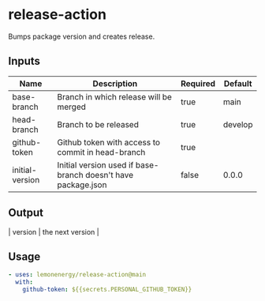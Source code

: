 # release-action

Bumps package version and creates release.

## Inputs

| Name           | Description                                                   | Required | Default |
| -------------- | ------------------------------------------------------------- | -------- | ------- |
| base-branch    | Branch in which release will be merged                        | true     | main    |
| head-branch    | Branch to be released                                         | true     | develop |
| github-token   | Github token with access to commit in head-branch             | true     |         |
| initial-version | Initial version used if base-branch doesn't have package.json | false    | 0.0.0   |

## Output

| version | the next version |

## Usage

```yml
- uses: lemonenergy/release-action@main
  with:
    github-token: ${{secrets.PERSONAL_GITHUB_TOKEN}}
```
